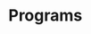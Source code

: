 # Programs







































































































































































































































